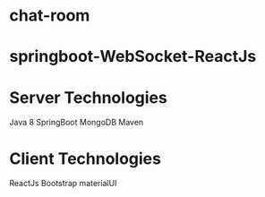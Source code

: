 # chat-room

# springboot-WebSocket-ReactJs


#	Server Technologies
Java 8
SpringBoot
MongoDB
Maven


#	Client Technologies
ReactJs
Bootstrap
materialUI




